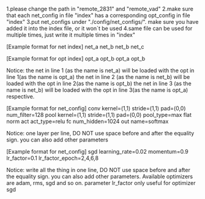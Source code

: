 1.please change the path in "remote_2831" and "remote_vad"
2.make sure that each net_config in file "index" has a corresponding opt_config in file "index"
3.put net_configs under "./config/net_configs/". make sure you have added it into the index file,
	or it won`t be used
4.same file can be used for multiple times, just write it multiple times in "index"

[Example format for net index]
net_a
net_b
net_b
net_c

[Example format for opt index]
opt_a
opt_b
opt_a
opt_b

Notice:	the net in line 1 (as the name is net_a) will be loaded with the opt in line 1(as the name is opt_a)
		the net in line 2 (as the name is net_b) will be loaded with the opt in line 2(as the name is opt_b)
		the net in line 3 (as the name is net_b) will be loaded with the opt in line 3(as the name is opt_a)
		respective.

[Example format for net_config]
conv kernel=(1,1) stride=(1,1) pad=(0,0) num_filter=128
pool kernel=(1,1) stride=(1,1) pad=(0,0) pool_type=max
flat
norm
act act_type=relu
fc num_hidden=1024
out name=softmax

Notice:	one layer per line, DO NOT use space before and after the equality sign.
		you can also add other parameters
 
[Example format for net_config]
sgd learning_rate=0.02 momentum=0.9 lr_factor=0.1 lr_factor_epoch=2,4,6,8

Notice:	write all the thing in one line, DO NOT use space before and after the equality sign.
		you can also add other parameters. Available optimizers are adam, rms, sgd and so on. 
		parameter lr_factor only useful for optimizer sgd
